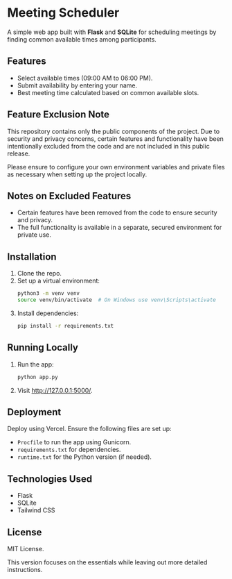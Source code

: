 # Meeting Scheduler

A simple web app built with **Flask** and **SQLite** for scheduling meetings by finding common available times among participants.

## Features

- Select available times (09:00 AM to 06:00 PM).
- Submit availability by entering your name.
- Best meeting time calculated based on common available slots.

## Feature Exclusion Note

This repository contains only the public components of the project. Due to security and privacy concerns, certain features and functionality have been intentionally excluded from the code and are not included in this public release.

Please ensure to configure your own environment variables and private files as necessary when setting up the project locally.

## Notes on Excluded Features

- Certain features have been removed from the code to ensure security and privacy.
- The full functionality is available in a separate, secured environment for private use.


## Installation

1. Clone the repo.
2. Set up a virtual environment:
   ```bash
   python3 -m venv venv
   source venv/bin/activate  # On Windows use venv\Scripts\activate
   ```
3. Install dependencies:
    ```bash
    pip install -r requirements.txt
    ```

## Running Locally

1. Run the app:
    ```bash
    python app.py
    ```
2. Visit http://127.0.0.1:5000/.


## Deployment

Deploy using Vercel. Ensure the following files are set up:
- `Procfile` to run the app using Gunicorn.
- `requirements.txt` for dependencies.
- `runtime.txt` for the Python version (if needed).

## Technologies Used

- Flask
- SQLite
- Tailwind CSS


## License

MIT License.


This version focuses on the essentials while leaving out more detailed instructions.